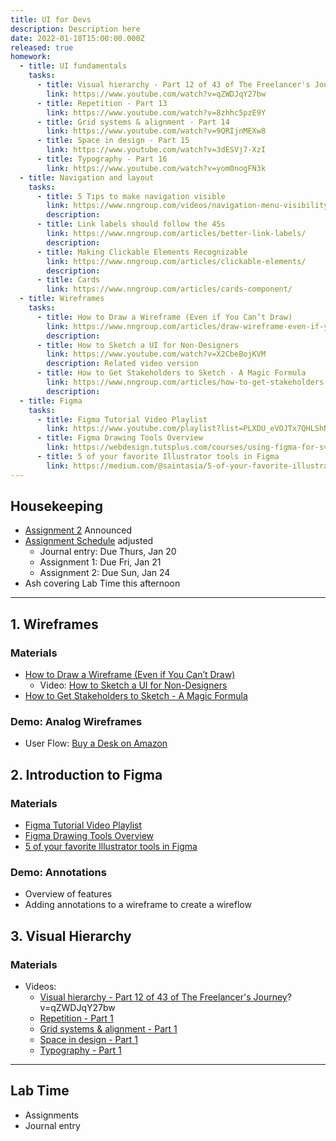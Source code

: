 ```yaml
---
title: UI for Devs
description: Description here
date: 2022-01-18T15:00:00.000Z
released: true
homework:
  - title: UI fundamentals
    tasks: 
      - title: Visual hierarchy - Part 12 of 43 of The Freelancer's Journey 
        link: https://www.youtube.com/watch?v=qZWDJqY27bw
      - title: Repetition - Part 13
        link: https://www.youtube.com/watch?v=8zhhc5pzE9Y
      - title: Grid systems & alignment - Part 14
        link: https://www.youtube.com/watch?v=9QRIjnMEXw8
      - title: Space in design - Part 15
        link: https://www.youtube.com/watch?v=3dESVj7-XzI
      - title: Typography - Part 16
        link: https://www.youtube.com/watch?v=yom0nogFN3k
  - title: Navigation and layout
    tasks:
      - title: 5 Tips to make navigation visible
        link: https://www.nngroup.com/videos/navigation-menu-visibility/
        description: 
      - title: Link labels should follow the 4Ss
        link: https://www.nngroup.com/articles/better-link-labels/
        description: 
      - title: Making Clickable Elements Recognizable
        link: https://www.nngroup.com/articles/clickable-elements/
        description: 
      - title: Cards
        link: https://www.nngroup.com/articles/cards-component/
  - title: Wireframes
    tasks:
      - title: How to Draw a Wireframe (Even if You Can’t Draw)
        link: https://www.nngroup.com/articles/draw-wireframe-even-if-you-cant-draw/
        description: 
      - title: How to Sketch a UI for Non-Designers
        link: https://www.youtube.com/watch?v=X2CbeBojKVM
        description: Related video version
      - title: How to Get Stakeholders to Sketch - A Magic Formula
        link: https://www.nngroup.com/articles/how-to-get-stakeholders-to-sketch/
        description: 
  - title: Figma
    tasks: 
      - title: Figma Tutorial Video Playlist
        link: https://www.youtube.com/playlist?list=PLXDU_eVOJTx7QHLShNqIXL1Cgbxj7HlN4
      - title: Figma Drawing Tools Overview
        link: https://webdesign.tutsplus.com/courses/using-figma-for-svg-design/lessons/drawing-tools-overview
      - title: 5 of your favorite Illustrator tools in Figma
        link: https://medium.com/@saintasia/5-of-your-favorite-illustrator-tools-in-figma-a7c2aaa45d59
---
```


## Housekeeping
- [Assignment 2](/dsgn-270/assignments/assignment-2) Announced
- [Assignment Schedule](/dsgn-270/assessments) adjusted
    - Journal entry: Due Thurs, Jan 20
    - Assignment 1: Due Fri, Jan 21
    - Assignment 2: Due Sun, Jan 24
- Ash covering Lab Time this afternoon

---

## 1. Wireframes
### Materials
- [How to Draw a Wireframe (Even if You Can’t Draw)](https://www.nngroup.com/articles/draw-wireframe-even-if-you-cant-draw/)
    - Video: [How to Sketch a UI for Non-Designers](https://www.youtube.com/watch?v=X2CbeBojKVM)
- [How to Get Stakeholders to Sketch - A Magic Formula](https://www.nngroup.com/articles/how-to-get-stakeholders-to-sketch/)

### Demo: Analog Wireframes
- User Flow: [Buy a Desk on Amazon](https://gist.github.com/acidtone/aa85df7a330fd678d84167f0e59d889d)

## 2. Introduction to Figma
### Materials
- [Figma Tutorial Video Playlist](https://www.youtube.com/playlist?list=PLXDU_eVOJTx7QHLShNqIXL1Cgbxj7HlN4)
- [Figma Drawing Tools Overview](https://webdesign.tutsplus.com/courses/using-figma-for-svg-design/lessons/drawing-tools-overvie)
- [5 of your favorite Illustrator tools in Figma](https://medium.com/@saintasia/5-of-your-favorite-illustrator-tools-in-figma-a7c2aaa45d59)

### Demo: Annotations
- Overview of features
- Adding annotations to a wireframe to create a wireflow

## 3. Visual Hierarchy
### Materials
- Videos:
    - [Visual hierarchy - Part 12 of 43 of The Freelancer's Journey](https://www.youtube.com/watch)?v=qZWDJqY27bw
    - [Repetition - Part 1](https://www.youtube.com/watch?v=8zhhc5pzE9Y)
    - [Grid systems & alignment - Part 1](https://www.youtube.com/watch?v=9QRIjnMEXw8)
    - [Space in design - Part 1](https://www.youtube.com/watch?v=3dESVj7-XzI)
    - [Typography - Part 1](https://www.youtube.com/watch?v=yom0nogFN3k)

---

## Lab Time
- Assignments
- Journal entry

<home-work :home-work="homework">
</home-work>
